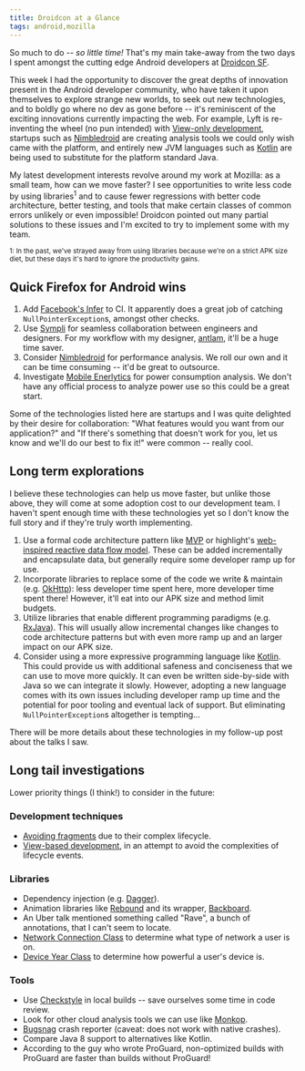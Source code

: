```yaml
---
title: Droidcon at a Glance
tags: android,mozilla
---
```

So much to do -- *so little time!* That's my main take-away from the two days I
spent amongst the cutting edge Android developers at [Droidcon SF][droidcon].

This week I had the opportunity to discover the great depths of innovation
present in the Android developer community, who have taken it upon
themselves to explore strange new worlds, to seek out new technologies,
and to boldly go where no dev as gone before -- it's reminiscent of the
exciting innovations currently impacting the web. For example, Lyft is
re-inventing the wheel (no pun intended) with [View-only
development][view-only], startups such as [Nimbledroid][] are creating
analysis tools we could only wish came with the platform, and entirely
new JVM languages such as [Kotlin][] are being used to substitute for the
platform standard Java.

My latest development interests revolve around my work at Mozilla: as a
small team, how can we move faster? I see opportunities to write less
code by using libraries<sup>1</sup> and to cause fewer regressions with
better code architecture, better testing, and tools that make certain
classes of common errors unlikely or even impossible! Droidcon pointed
out many partial solutions to these issues and I'm excited to try to
implement some with my team.

<sub>1: In the past, we've strayed away from using libraries because
we're on a strict APK size diet, but these days it's hard to ignore the
productivity gains.</sub>

## Quick Firefox for Android wins
1. Add [Facebook's Infer][infer] to CI. It apparently does a great job of
   catching `NullPointerException`s, amongst other checks.
1. Use [Sympli][] for seamless collaboration between engineers and designers.
   For my workflow with my designer, [antlam][], it'll be a huge time saver.
1. Consider [Nimbledroid][] for performance analysis. We roll our own and it
   can be time consuming -- it'd be great to outsource.
1. Investigate [Mobile Enerlytics][] for power consumption analysis. We don't
   have any official process to analyze power use so this could be a great
   start.

Some of the technologies listed here are startups and I was quite delighted
by their desire for collaboration: "What features would you want from
our application?" and "If there's something that doesn't work for you,
let us know and we'll do our best to fix it!" were common -- really cool.

## Long term explorations
I believe these technologies can help us move faster, but unlike those
above, they will come at some adoption cost to our development team. I
haven't spent enough time with these technologies yet so I don't know
the full story and if they're truly worth implementing.

1. Use a formal code architecture pattern like [MVP][] or highlight's
   [web-inspired reactive data flow model][web-native]. These can be added
   incrementally and encapsulate data, but generally require some developer
   ramp up for use.
1. Incorporate libraries to replace some of the code we write & maintain (e.g.
   [OkHttp][]): less developer time spent here, more developer time spent
   there! However, it'll eat into our APK size and method limit budgets.
1. Utilize libraries that enable different programming paradigms (e.g.
   [RxJava][]). This will usually allow incremental changes like changes to code
   architecture patterns but with even more ramp up and an larger impact on our
   APK size.
1. Consider using a more expressive programming language like [Kotlin][]. This
   could provide us with additional safeness and conciseness that we can use to
   move more quickly. It can even be written side-by-side with Java so we can
   integrate it slowly. However, adopting a new language comes with its own
   issues including developer ramp up time and the potential for poor tooling
   and eventual lack of support. But eliminating `NullPointerException`s
   altogether is tempting...

There will be more details about these technologies in my follow-up post about
the talks I saw.

## Long tail investigations
Lower priority things (I think!) to consider in the future:

### Development techniques
* [Avoiding fragments][fragments] due to their complex lifecycle.
* [View-based development][view-only], in an attempt to avoid the complexities
  of lifecycle events.

### Libraries
* Dependency injection (e.g. [Dagger][]).
* Animation libraries like [Rebound][] and its wrapper, [Backboard][].
* An Uber talk mentioned something called "Rave", a bunch of annotations, that
  I can't seem to locate.
* [Network Connection
  Class](https://code.facebook.com/projects/1547113495553528/network-connection-class/)
  to determine what type of network a user is on.
* [Device Year
  Class](https://code.facebook.com/projects/1552773164984484/device-year-class/)
   to determine how powerful a user's device is.

### Tools
* Use [Checkstyle][] in local builds -- save ourselves some time in code review.
* Look for other cloud analysis tools we can use like [Monkop][].
* [Bugsnag][] crash reporter (caveat: does not work with native crashes).
* Compare Java 8 support to alternatives like Kotlin.
* According to the guy who wrote ProGuard, non-optimized builds with ProGuard
  are faster than builds without ProGuard!

[antlam]: https://medium.com/@antlam/
[backboard]: https://github.com/tumblr/Backboard
[bugsnag]: https://bugsnag.com/
[checkstyle]: http://checkstyle.sourceforge.net/
[dagger]: https://square.github.io/dagger/
[droidcon]: http://sf.droidcon.com/
[fragments]: https://corner.squareup.com/2014/10/advocating-against-android-fragments.html
[infer]: http://fbinfer.com/
[kotlin]: https://kotlinlang.org/
[mobile enerlytics]: http://mobileenerlytics.com/
[monkop]: https://www.monkop.com/
[mvp]: https://github.com/rallat/EffectiveAndroid
[nimbledroid]: https://nimbledroid.com/
[okhttp]: https://github.com/square/okhttp/
[rebound]: https://facebook.github.io/rebound/
[rxjava]: https://github.com/ReactiveX/RxJava
[sympli]: https://sympli.io
[view-only]: https://github.com/lyft/scoop
[web-native]: https://www.youtube.com/watch?v=UsuzhTlccRk
